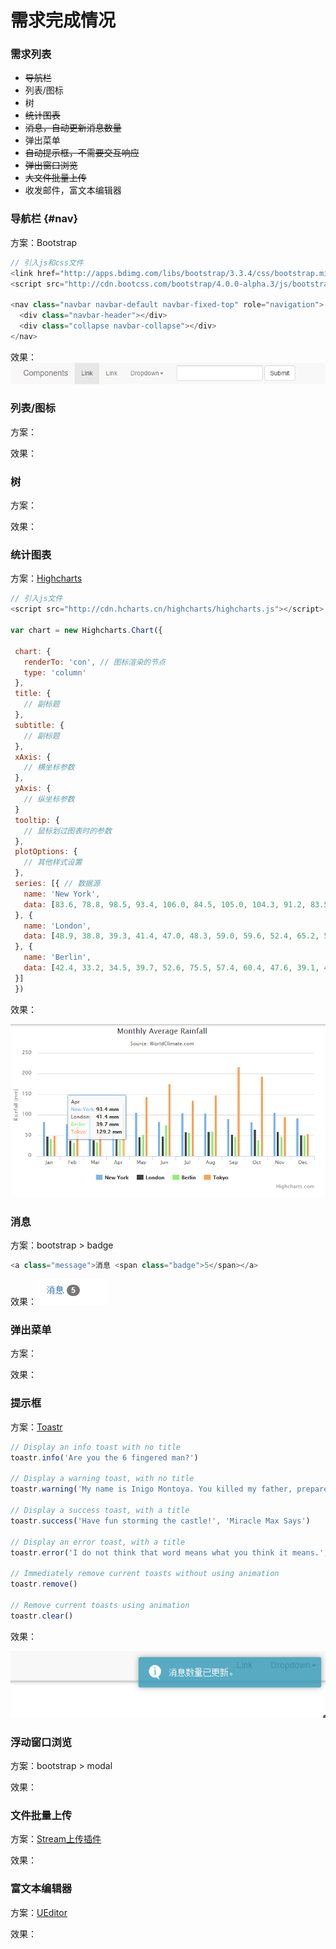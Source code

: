 # 需求完成情况

### 需求列表

* ~~导航栏~~
* 列表/图标
* 树
* ~~统计图表~~
* ~~消息，自动更新消息数量~~
* 弹出菜单
* ~~自动提示框，不需要交互响应~~
* ~~弹出窗口浏览~~
* ~~大文件批量上传~~
* 收发邮件，富文本编辑器

### 导航栏 {#nav}

方案：Bootstrap

```js
// 引入js和css文件
<link href="http://apps.bdimg.com/libs/bootstrap/3.3.4/css/bootstrap.min.css" rel="stylesheet">
<script src="http://cdn.bootcss.com/bootstrap/4.0.0-alpha.3/js/bootstrap.min.js"></script>

<nav class="navbar navbar-default navbar-fixed-top" role="navigation">
  <div class="navbar-header"></div>
  <div class="collapse navbar-collapse"></div>
</nav>
```

效果：
![导航栏](./assets/nav.PNG)

### 列表/图标

方案：

效果：

### 树

方案：

效果：

### 统计图表

方案：[Highcharts](http://www.hcharts.cn/api/index.php)

```javascript
// 引入js文件
<script src="http://cdn.hcharts.cn/highcharts/highcharts.js"></script>

var chart = new Highcharts.Chart({

 chart: {
   renderTo: 'con', // 图标渲染的节点
   type: 'column'
 },
 title: {
   // 副标题
 },
 subtitle: {
   // 副标题
 },
 xAxis: {
   // 横坐标参数
 },
 yAxis: {
   // 纵坐标参数
 }
 tooltip: {
   // 鼠标划过图表时的参数
 },
 plotOptions: {
   // 其他样式设置
 },
 series: [{ // 数据源
   name: 'New York',
   data: [83.6, 78.8, 98.5, 93.4, 106.0, 84.5, 105.0, 104.3, 91.2, 83.5, 106.6, 92.3]
 }, {
   name: 'London',
   data: [48.9, 38.8, 39.3, 41.4, 47.0, 48.3, 59.0, 59.6, 52.4, 65.2, 59.3, 51.2]
 }, {
   name: 'Berlin',
   data: [42.4, 33.2, 34.5, 39.7, 52.6, 75.5, 57.4, 60.4, 47.6, 39.1, 46.8, 51.1]
 }]
 })
```

效果：

![统计图表](./assets/chart.PNG)

### 消息

方案：bootstrap &gt; badge

```javascript
<a class="message">消息 <span class="badge">5</span></a>
```

效果：![消息](./assets/messages.PNG)

### 弹出菜单

方案：

效果：

### 提示框

方案：[Toastr](https://github.com/CodeSeven/toastr)

```javascript
// Display an info toast with no title
toastr.info('Are you the 6 fingered man?')

// Display a warning toast, with no title 
toastr.warning('My name is Inigo Montoya. You killed my father, prepare to die!')

// Display a success toast, with a title 
toastr.success('Have fun storming the castle!', 'Miracle Max Says')

// Display an error toast, with a title 
toastr.error('I do not think that word means what you think it means.', 'Inconceivable!')

// Immediately remove current toasts without using animation 
toastr.remove()

// Remove current toasts using animation 
toastr.clear()
```

效果：

![提示框](./assets/toastr.PNG)

### 浮动窗口浏览

方案：bootstrap &gt; modal

效果：

### 文件批量上传

方案：[Stream上传插件](http://www.twinkling.cn/)

效果：

### 富文本编辑器 

方案：[UEditor](http://fex.baidu.com/ueditor/)

效果：

